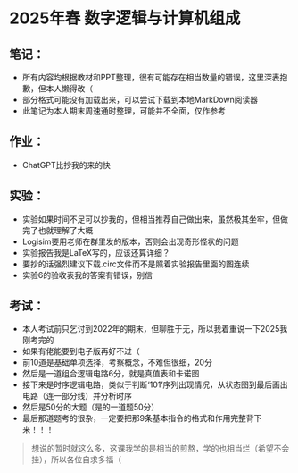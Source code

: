 # 2025年春 数字逻辑与计算机组成
 
## 笔记：

- 所有内容均根据教材和PPT整理，很有可能存在相当数量的错误，这里深表抱歉，但本人懒得改（
- 部分格式可能没有加载出来，可以尝试下载到本地MarkDown阅读器
- 此笔记为本人期末周速通时整理，可能并不全面，仅作参考

## 作业：

- ChatGPT比抄我的来的快

## 实验：

- 实验如果时间不足可以抄我的，但相当推荐自己做出来，虽然极其坐牢，但做完了也就理解了大概
- Logisim要用老师在群里发的版本，否则会出现奇形怪状的问题
- 实验报告我是LaTeX写的，应该还算详细？
- 要抄的话强烈建议下载.circ文件而不是照着实验报告里面的图连续
- 实验6的验收表我的答案有错误，别信

## 考试：

- 本人考试前只乞讨到2022年的期末，但聊胜于无，所以我着重说一下2025我刚考完的
- 如果有佬能要到电子版再好不过（
- 前10道是基础单项选择，考察概念，不难但很细，20分
- 然后是一道组合逻辑电路6分，就是真值表和卡诺图
- 接下来是时序逻辑电路，类似于判断‘101’序列出现情况，从状态图到最后画出电路（连一部分线）并分析时序
- 然后是50分的大题（是的一道题50分）
- 最后那道题考的很杂，一定要把那9条基本指令的格式和作用完整背下来！！！


> 想说的暂时就这么多，这课我学的是相当的煎熬，学的也相当烂（希望不会挂），所以各位自求多福（
